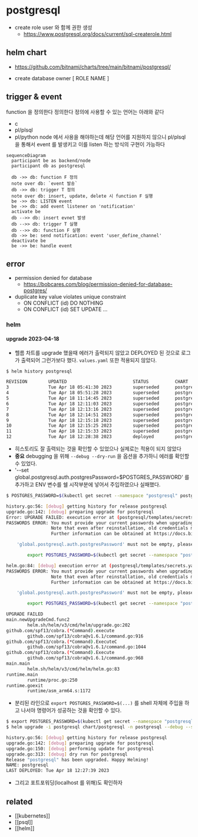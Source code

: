 # postgresql

- create role
  user 와 함께 권한 생성
  + https://www.postgresql.org/docs/current/sql-createrole.html
## helm chart
+ https://github.com/bitnami/charts/tree/main/bitnami/postgresql/
- create database owner [ ROLE NAME ]

## trigger & event
function 을 정의한다 정의한다 정의에 사용할 수 있는 언어는 아래와 같다
- c 
- pl/plsql
- pl/python
node 에서 사용을 해야하는데 해당 언어를 지원하지 않으니 pl/plsql 을 통해서 event 를 발생키고 이를 listen 하는 방식의 구현이 가능하다
```mermaid
sequenceDiagram
  participant be as backend/node
  participant db as postgresql
  
  db ->> db: function F 정의
  note over db: `event 발송`
  db ->> db: trigger T 정의
  note over db: insert, update, delete 시 function F 실행
  be ->> db: LISTEN event
  be ->> db: add event listener on 'notification' 
  activate be
  db -->> db: insert evnet 발생
  db -->> db: trigger T 실행
  db -->> db: function F 실행
  db ->> be: send notification: event 'user_define_channel'
  deactivate be
  be ->> be: handle event
```

## error
- permission denied for database 
  + https://bobcares.com/blog/permission-denied-for-database-postgres/
- duplicate key value violates unique constraint 
  - ON CONFLICT (id) DO NOTHING
  - ON CONFLICT (id) SET UPDATE ...
### helm
#### upgrade 2023-04-18 
- 헬름 차트를 upgrade 했을때 에러가 출력되지 않았고 DEPLOYED 된 것으로 로그가 출력되어 그런가보다 했다. `values.yaml` 또한 적용되지 않았다.
```sh
$ helm history postgresql

REVISION        UPDATED                         STATUS          CHART                   APP VERSION     DESCRIPTION
3               Tue Apr 18 05:41:30 2023        superseded      postgresql-12.1.9       15.1.0          Upgrade complete
4               Tue Apr 18 05:51:28 2023        superseded      postgresql-12.1.9       15.1.0          Upgrade complete
5               Tue Apr 18 11:14:45 2023        superseded      postgresql-12.1.9       15.1.0          Upgrade complete
6               Tue Apr 18 12:11:03 2023        superseded      postgresql-12.1.9       15.1.0          Upgrade complete
7               Tue Apr 18 12:13:16 2023        superseded      postgresql-12.1.9       15.1.0          Upgrade complete
8               Tue Apr 18 12:14:51 2023        superseded      postgresql-12.1.9       15.1.0          Upgrade complete
9               Tue Apr 18 12:15:18 2023        superseded      postgresql-12.1.9       15.1.0          Upgrade complete
10              Tue Apr 18 12:15:25 2023        superseded      postgresql-12.1.9       15.1.0          Upgrade complete
11              Tue Apr 18 12:15:33 2023        superseded      postgresql-12.1.9       15.1.0          Upgrade complete
12              Tue Apr 18 12:28:38 2023        deployed        postgresql-12.1.9       15.1.0          Upgrade complete
```
  - 히스토리도 잘 출력되는 것을 확인할 수 있었으나 실제로는 적용이 되지 않았다
  - **중요** debugging 을 위해 `--debug --dry-run` 을 옵션을 추가하니 에러를 확인할 수 있었다.
  - '--set global.postgresql.auth.postgresPassword=$POSTGRES_PASSWORD' 를 추가하고 ENV 변수를 쉘 시작부분에 넣어서 주입하였으나 실패했다.
```sh
$ POSTGRES_PASSWORD=$(kubectl get secret --namespace "postgresql" postgresql -o jsonpath="{.data.postgres-password}" | base64 -d) helm upgrade -i postgresql chart/postgresql -n postgresql --debug --set global.postgresql.auth.postgresPassword=$POSTGRES_PASSWORD --dry-run

history.go:56: [debug] getting history for release postgresql
upgrade.go:142: [debug] preparing upgrade for postgresql
Error: UPGRADE FAILED: execution error at (postgresql/templates/secrets.yaml:17:24):
PASSWORDS ERROR: You must provide your current passwords when upgrading the release.
                 Note that even after reinstallation, old credentials may be needed as they may be kept in persistent volume claims.
                 Further information can be obtained at https://docs.bitnami.com/general/how-to/troubleshoot-helm-chart-issues/#credential-errors-while-upgrading-chart-releases

    'global.postgresql.auth.postgresPassword' must not be empty, please add '--set global.postgresql.auth.postgresPassword=$POSTGRES_PASSWORD' to the command. To get the current value:

        export POSTGRES_PASSWORD=$(kubectl get secret --namespace "postgresql" postgresql -o jsonpath="{.data.postgres-password}" | base64 -d)

helm.go:84: [debug] execution error at (postgresql/templates/secrets.yaml:17:24):
PASSWORDS ERROR: You must provide your current passwords when upgrading the release.
                 Note that even after reinstallation, old credentials may be needed as they may be kept in persistent volume claims.
                 Further information can be obtained at https://docs.bitnami.com/general/how-to/troubleshoot-helm-chart-issues/#credential-errors-while-upgrading-chart-releases

    'global.postgresql.auth.postgresPassword' must not be empty, please add '--set global.postgresql.auth.postgresPassword=$POSTGRES_PASSWORD' to the command. To get the current value:

        export POSTGRES_PASSWORD=$(kubectl get secret --namespace "postgresql" postgresql -o jsonpath="{.data.postgres-password}" | base64 -d)

UPGRADE FAILED
main.newUpgradeCmd.func2
        helm.sh/helm/v3/cmd/helm/upgrade.go:202
github.com/spf13/cobra.(*Command).execute
        github.com/spf13/cobra@v1.6.1/command.go:916
github.com/spf13/cobra.(*Command).ExecuteC
        github.com/spf13/cobra@v1.6.1/command.go:1044
github.com/spf13/cobra.(*Command).Execute
        github.com/spf13/cobra@v1.6.1/command.go:968
main.main
        helm.sh/helm/v3/cmd/helm/helm.go:83
runtime.main
        runtime/proc.go:250
runtime.goexit
        runtime/asm_arm64.s:1172
```
  - 분리된 라인으로 `export POSTGRES_PASSWORD=$(...)` 를 shell 자체에 주입을 하고 나서야 명령어가 성공하는 것을 확인할 수 있다.
```sh
$ export POSTGRES_PASSWORD=$(kubectl get secret --namespace "postgresql" postgresql -o jsonpath="{.data.postgres-password}" | base64 -d)
$ helm upgrade -i postgresql chart/postgresql -n postgresql --debug --set global.postgresql.auth.postgresPassword=$POSTGRES_PASSWORD --dry-run

history.go:56: [debug] getting history for release postgresql
upgrade.go:142: [debug] preparing upgrade for postgresql
upgrade.go:150: [debug] performing update for postgresql
upgrade.go:313: [debug] dry run for postgresql
Release "postgresql" has been upgraded. Happy Helming!
NAME: postgresql
LAST DEPLOYED: Tue Apr 18 12:27:39 2023
```
  - 그리고 포트포워딩(localhost 를 위해)도 확인하자

## related
- [[kubernetes]]
- [[psql]]
- [[helm]]
